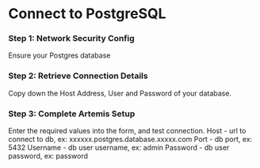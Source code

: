 # Connect to PostgreSQL

### Step 1: Network Security Config

Ensure your Postgres database 

### Step 2: Retrieve Connection Details

Copy down the Host Address, User and Password of your database.

### Step 3: Complete Artemis Setup

Enter the required values into the form, and test connection.
Host - url to connect to db, ex: xxxxxx.postgres.database.xxxxx.com
Port - db port, ex: 5432
Username - db user username, ex: admin
Password - db user password, ex: password